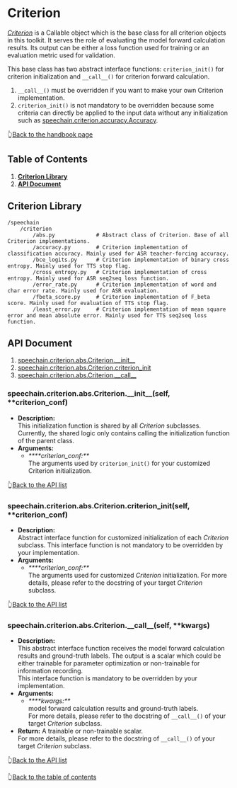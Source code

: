# Criterion

[*Criterion*](https://github.com/bagustris/SpeeChain/blob/main/speechain/criterion/abs.py)  is a Callable object which is the base class for all criterion objects in this toolkit. 
It serves the role of evaluating the model forward calculation results. 
Its output can be either a loss function used for training or an evaluation metric used for validation.

This base class has two abstract interface functions: `criterion_init()` for criterion initialization and `__call__()` for criterion forward calculation.
1. `__call__()` must be overridden if you want to make your own Criterion implementation.
2. `criterion_init()` is not mandatory to be overridden because some criteria can directly be applied to the input data without any initialization such as [speechain.criterion.accuracy.Accuracy](https://github.com/bagustris/SpeeChain/blob/main/speechain/criterion/accuracy.py#L12).

👆[Back to the handbook page](https://github.com/bagustris/SpeeChain/blob/main/handbook.md#speechain-handbook)

## Table of Contents
1. [**Criterion Library**](https://github.com/bagustris/SpeeChain/tree/main/speechain/criterion#criterion-library)
2. [**API Document**](https://github.com/bagustris/SpeeChain/tree/main/speechain/criterion#api-document)

## Criterion Library
```
/speechain
    /criterion          
        /abs.py             # Abstract class of Criterion. Base of all Criterion implementations.
        /accuracy.py        # Criterion implementation of classification accuracy. Mainly used for ASR teacher-forcing accuracy.
        /bce_logits.py      # Criterion implementation of binary cross entropy. Mainly used for TTS stop flag.
        /cross_entropy.py   # Criterion implementation of cross entropy. Mainly used for ASR seq2seq loss function.
        /error_rate.py      # Criterion implementation of word and char error rate. Mainly used for ASR evaluation.
        /fbeta_score.py     # Criterion implementation of F_beta score. Mainly used for evaluation of TTS stop flag.
        /least_error.py     # Criterion implementation of mean square error and mean absolute error. Mainly used for TTS seq2seq loss function.
```

## API Document
1. [speechain.criterion.abs.Criterion.\_\_init__](https://github.com/bagustris/SpeeChain/tree/main/speechain/criterion#speechaincriterionabscriterion__init__self-criterion_conf)
2. [speechain.criterion.abs.Criterion.criterion_init](https://github.com/bagustris/SpeeChain/tree/main/speechain/criterion#speechaincriterionabscriterioncriterion_initself-criterion_conf)
3. [speechain.criterion.abs.Criterion.\_\_call__](https://github.com/bagustris/SpeeChain/tree/main/speechain/criterion#speechaincriterionabscriterion__call__self-kwargs)

### speechain.criterion.abs.Criterion.\_\_init__(self, **criterion_conf)
* **Description:**  
    This initialization function is shared by all _Criterion_ subclasses.
    Currently, the shared logic only contains calling the initialization function of the parent class.
* **Arguments:**
  * _****criterion_conf:**_  
    The arguments used by `criterion_init()` for your customized Criterion initialization.

👆[Back to the API list](https://github.com/bagustris/SpeeChain/tree/main/speechain/criterion#api-document)

### speechain.criterion.abs.Criterion.criterion_init(self, **criterion_conf)
* **Description:**  
    Abstract interface function for customized initialization of each _Criterion_ subclass.
    This interface function is not mandatory to be overridden by your implementation.
* **Arguments:**
  * _****criterion_conf:**_  
    The arguments used for customized _Criterion_ initialization.
    For more details, please refer to the docstring of your target _Criterion_ subclass.

👆[Back to the API list](https://github.com/bagustris/SpeeChain/tree/main/speechain/criterion#api-document)

### speechain.criterion.abs.Criterion.\_\_call__(self, **kwargs)
* **Description:**  
    This abstract interface function receives the model forward calculation results and ground-truth labels.
    The output is a scalar which could be either trainable for parameter optimization or non-trainable for information recording.  
    This interface function is mandatory to be overridden by your implementation.
* **Arguments:**
  * _****kwargs:**_  
    model forward calculation results and ground-truth labels.  
    For more details, please refer to the docstring of `__call__()` of your target _Criterion_ subclass.
* **Return:**
  A trainable or non-trainable scalar.  
  For more details, please refer to the docstring of `__call__()` of your target _Criterion_ subclass.

👆[Back to the API list](https://github.com/bagustris/SpeeChain/tree/main/speechain/criterion#api-document)

👆[Back to the table of contents](https://github.com/bagustris/SpeeChain/tree/main/speechain/criterion#table-of-contents)
